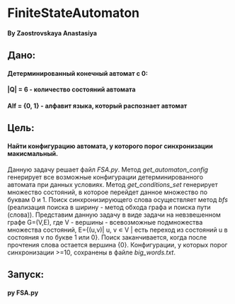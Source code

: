 # FiniteStateAutomaton
#### By Zaostrovskaya Anastasiya

## Дано: 

#### Детерминированный конечный автомат с 0:

#### |Q| = 6 - количество состояний автомата

#### Alf = {0, 1} - алфавит языка, который распознает автомат

## Цель: 

#### Найти конфигурацию автомата, у которого порог синхронизации макисмальный.

Данную задачу решает файл *FSA.py*.
Метод *get_automaton_config* генерирует все возможные конфигурации детерминированного автомата при данных условиях.
Метод *get_conditions_set* генерирует множество состояний, в которое перейдет данное множество по буквам 0 и 1.
Поиск синхронизирующего слова осуществляет метод *bfs* (реализация поиска в ширину - метод обхода графа и поиска пути (слова)).
Представим данную задачу в виде задачи на невзвешенном графе G=(V,E), где V - вершины - всевозможные подмножества множества состояний, Е={(u,v)| u, v ∊ V | есть переход из состояний u в состояния v по букве 1 или 0}.
Поиск заканчивается, когда после прочтения слова остается вершина {0}. 
Конфигурации, у которых порог синхронизации >=10, сохранены в файле *big_words.txt*.

## Запуск:
#### py FSA.py
